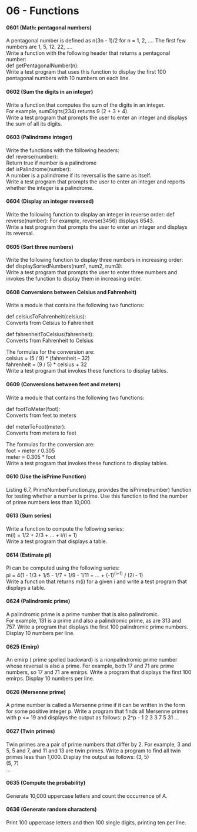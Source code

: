 # 06 - Functions
#### 0601 (Math: pentagonal numbers) 
A pentagonal number is defined as n(3n - 1)/2 for n = 1, 2, .... 
The first few numbers are 1, 5, 12, 22, ....   
Write a function with the following header that returns a pentagonal number:  
def getPentagonalNumber(n):  
Write a test program that uses this function to display the first 100 pentagonal
numbers with 10 numbers on each line.
#### 0602 (Sum the digits in an integer) 
Write a function that computes the sum of the digits in an integer.   
For example, sumDigits(234) returns 9 (2 + 3 + 4).  
Write a test program that prompts the user to enter an integer and displays the sum of all its digits.
#### 0603 (Palindrome integer) 
Write the functions with the following headers:  
def reverse(number):  
Return true if number is a palindrome  
def isPalindrome(number):  
A number is a palindrome if its reversal is the same as itself.   
Write a test program that prompts the user to enter an integer and reports whether the integer is a palindrome.
#### 0604 (Display an integer reversed) 
Write the following function to display an integer in reverse order:
def reverse(number):
For example, reverse(3456) displays 6543.  
Write a test program that prompts the user to enter an integer and displays its reversal.
#### 0605 (Sort three numbers) 
Write the following function to display three numbers in increasing order:
def displaySortedNumbers(num1, num2, num3):  
Write a test program that prompts the user to enter three numbers and invokes the
function to display them in increasing order.
#### 0608 Conversions between Celsius and Fahrenheit) 
Write a module that contains the following two functions:  

def celsiusToFahrenheit(celsius):  
Converts from Celsius to Fahrenheit  

def fahrenheitToCelsius(fahrenheit):  
Converts from Fahrenheit to Celsius  

The formulas for the conversion are:  
celsius = (5 / 9) * (fahrenheit – 32)  
fahrenheit = (9 / 5) * celsius + 32  
Write a test program that invokes these functions to display tables.
#### 0609 (Conversions between feet and meters) 
Write a module that contains the following two functions:

def footToMeter(foot):  
Converts from feet to meters

def meterToFoot(meter):  
Converts from meters to feet

The formulas for the conversion are:  
foot = meter / 0.305  
meter = 0.305 * foot  
Write a test program that invokes these functions to display tables.

#### 0610 (Use the isPrime Function) 
Listing 6.7, PrimeNumberFunction.py, provides the isPrime(number) function for testing whether a number is prime. Use this
function to find the number of prime numbers less than 10,000.

#### 0613 (Sum series) 
Write a function to compute the following series:  
m(i) = 1/2 + 2/3 + ... + i/(i + 1)  
Write a test program that displays a table.

#### 0614 (Estimate pi) 
Pi can be computed using the following series:  
pi = 4(1 - 1/3 + 1/5 - 1/7 + 1/9 - 1/11 + ... + (-1)<sup>(i+1)</sup> / (2i - 1)  
Write a function that returns m(i) for a given i and write a test program that displays a table.

#### 0624 (Palindromic prime) 
A palindromic prime is a prime number that is also palindromic.  
For example, 131 is a prime and also a palindromic prime, as are 313 and
757. Write a program that displays the first 100 palindromic prime numbers. Display
10 numbers per line.

#### 0625 (Emirp) 
An emirp ( prime spelled backward) is a nonpalindromic prime number
whose reversal is also a prime. For example, both 17 and 71 are prime numbers, so
17 and 71 are emirps. Write a program that displays the first 100 emirps. Display
10 numbers per line.

#### 0626 (Mersenne prime) 
A prime number is called a Mersenne prime if it can be written
in the form for some positive integer p. Write a program that finds all
Mersenne primes with p <= 19 and displays the output as follows:
p 2^p - 1
2 3
3 7
5 31
...

#### 0627 (Twin primes) 
Twin primes are a pair of prime numbers that differ by 2. For example,
3 and 5, 5 and 7, and 11 and 13 are twin primes. Write a program to find all
twin primes less than 1,000. Display the output as follows:
(3, 5)  
(5, 7)  
...

#### 0635 (Compute the probability)
Generate 10,000 uppercase letters and count the occurrence of A.

#### 0636 (Generate random characters) 
Print 100 uppercase letters and then 100 single digits, printing ten
per line.


















